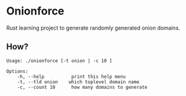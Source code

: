 # Onionforce

Rust learning project to generate randomly generated onion domains.


## How?

```
Usage: ./onionforce [-t onion | -c 10 ]

Options:
    -h, --help          print this help menu
    -t, --tld onion    which toplevel domain name
    -c, --count 10      how many domains to generate
```
